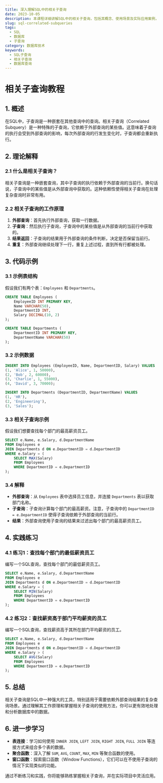```yaml
---
title: 深入理解SQL中的相关子查询
date: 2023-10-05
description: 本课程详细讲解SQL中的相关子查询，包括其概念、使用场景及实际应用案例，帮助学习者掌握这一高级SQL技术。
slug: sql-correlated-subqueries
tags:
  - SQL
  - 数据库
  - 子查询
category: 数据库技术
keywords:
  - SQL子查询
  - 相关子查询
  - 数据库查询
---
```


# 相关子查询教程

## 1. 概述

在SQL中，子查询是一种嵌套在其他查询中的查询。相关子查询（Correlated Subquery）是一种特殊的子查询，它依赖于外部查询的某些值。这意味着子查询的执行会受到外部查询的影响，每次外部查询的行发生变化时，子查询都会重新执行。

## 2. 理论解释

### 2.1 什么是相关子查询？

相关子查询是一种嵌套查询，其中子查询的执行依赖于外部查询的当前行。换句话说，子查询中的某些值是从外部查询中获取的。这种依赖性使得相关子查询在处理复杂查询时非常有用。

### 2.2 相关子查询的工作原理

1. **外部查询**：首先执行外部查询，获取一行数据。
2. **子查询**：然后执行子查询，子查询中的某些值是从外部查询的当前行中获取的。
3. **结果返回**：子查询的结果用于外部查询的条件判断，决定是否保留当前行。
4. **重复**：外部查询继续处理下一行，重复上述过程，直到所有行都被处理。

## 3. 代码示例

### 3.1 示例表结构

假设我们有两个表：`Employees` 和 `Departments`。

```sql
CREATE TABLE Employees (
    EmployeeID INT PRIMARY KEY,
    Name VARCHAR(50),
    DepartmentID INT,
    Salary DECIMAL(10, 2)
);

CREATE TABLE Departments (
    DepartmentID INT PRIMARY KEY,
    DepartmentName VARCHAR(50)
);
```

### 3.2 示例数据

```sql
INSERT INTO Employees (EmployeeID, Name, DepartmentID, Salary) VALUES
(1, 'Alice', 1, 50000),
(2, 'Bob', 2, 60000),
(3, 'Charlie', 1, 55000),
(4, 'David', 3, 70000);

INSERT INTO Departments (DepartmentID, DepartmentName) VALUES
(1, 'HR'),
(2, 'Engineering'),
(3, 'Sales');
```

### 3.3 相关子查询示例

假设我们想要查找每个部门的最高薪资员工。

```sql
SELECT e.Name, e.Salary, d.DepartmentName
FROM Employees e
JOIN Departments d ON e.DepartmentID = d.DepartmentID
WHERE e.Salary = (
    SELECT MAX(Salary)
    FROM Employees
    WHERE DepartmentID = e.DepartmentID
);
```

### 3.4 解释

- **外部查询**：从 `Employees` 表中选择员工信息，并连接 `Departments` 表以获取部门名称。
- **子查询**：子查询计算每个部门的最高薪资。注意，子查询中的 `DepartmentID = e.DepartmentID` 使得子查询依赖于外部查询的当前行。
- **结果**：外部查询使用子查询的结果来过滤出每个部门的最高薪资员工。

## 4. 实践练习

### 4.1 练习1：查找每个部门的最低薪资员工

编写一个SQL查询，查找每个部门的最低薪资员工。

```sql
SELECT e.Name, e.Salary, d.DepartmentName
FROM Employees e
JOIN Departments d ON e.DepartmentID = d.DepartmentID
WHERE e.Salary = (
    SELECT MIN(Salary)
    FROM Employees
    WHERE DepartmentID = e.DepartmentID
);
```

### 4.2 练习2：查找薪资高于部门平均薪资的员工

编写一个SQL查询，查找薪资高于其所在部门平均薪资的员工。

```sql
SELECT e.Name, e.Salary, d.DepartmentName
FROM Employees e
JOIN Departments d ON e.DepartmentID = d.DepartmentID
WHERE e.Salary > (
    SELECT AVG(Salary)
    FROM Employees
    WHERE DepartmentID = e.DepartmentID
);
```

## 5. 总结

相关子查询是SQL中一种强大的工具，特别适用于需要依赖外部查询结果的复杂查询场景。通过理解其工作原理和掌握相关子查询的使用方法，你可以更有效地处理和分析数据库中的数据。

## 6. 进一步学习

- **表连接**：学习如何使用 `INNER JOIN`, `LEFT JOIN`, `RIGHT JOIN`, `FULL JOIN` 等连接方式来组合多个表的数据。
- **聚合函数**：深入了解 `SUM`, `AVG`, `COUNT`, `MAX`, `MIN` 等聚合函数的使用。
- **窗口函数**：探索窗口函数（Window Functions），它们可以在不使用子查询的情况下实现类似的功能。

通过不断练习和实践，你将能够熟练掌握相关子查询，并在实际项目中灵活应用。